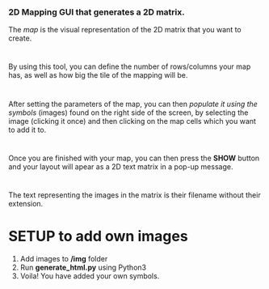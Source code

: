 ### 2D Mapping GUI that generates a 2D matrix. 
The *map* is the visual representation of the 2D matrix that you want to create.
#
By using this tool, you can define the number of rows/columns your map has, as well as how big the tile of the mapping will be. 
#
After setting the parameters of the map, you can then *populate it using the symbols* (images) found on the right side of the screen, by selecting the image (clicking it once) and then clicking on the map cells which you want to add it to. 
#
Once you are finished with your map, you can then press the **SHOW** button and your layout will apear as a 2D text matrix in a pop-up message.
#
The text representing the images in the matrix is their filename without their extension.
# SETUP to add own images
1) Add images to **/img** folder
2) Run **generate_html.py** using Python3 
3) Voila! You have added your own symbols.
